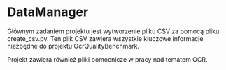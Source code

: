 # DataManager

Głównym zadaniem projektu jest wytworzenie pliku CSV za pomocą pliku create_csv.py.
Ten plik CSV zawiera wszystkie kluczowe informacje niezbędne do projektu OcrQualityBenchmark.

Projekt zawiera również pliki pomocnicze w pracy nad tematem OCR.
